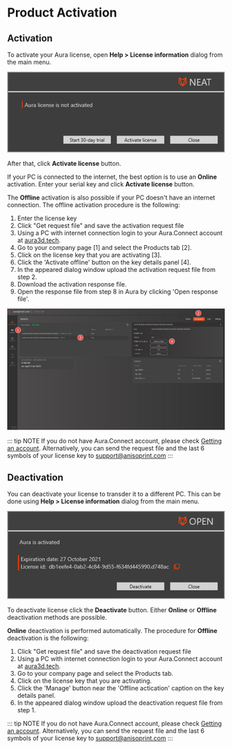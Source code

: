 # Product Activation
## Activation

To activate your Aura license, open **Help > License information** dialog from the main menu.

![License information dialog](./media/license-info.png)

After that, click **Activate license** button. 

If your PC is connected to the internet, the best option is to use an **Online** activation. Enter your serial key and click **Activate license** button.

The **Offline** activation is also possible if your PC doesn't have an internet connection. The offline activation procedure is the following:
1. Enter the license key
2. Click "Get request file" and save the activation request file
3. Using a PC with internet connection login to your Aura.Connect account at [aura3d.tech](https://aura3d.tech). 
4. Go to your company page [1] and select the Products tab [2].
5. Click on the license key that you are activating [3].
6. Click the 'Activate offline' button on the key details panel [4].
7. In the appeared dialog window upload the activation request file from step 2.
8. Download the activation response file.
9. Open the response file from step 8 in Aura by clicking 'Open response file'.

![Aura.Connect Products Page](./media/aura-connect-offline-activation.png)

::: tip NOTE
If you do not have Aura.Connect account, please check [Getting an account](/aura-connect/getting-an-account/). Alternatively, you can send the request file and the last 6 symbols of your license key to [support@anisoprint.com](mailto:support@anisoprint.com)
:::

## Deactivation

You can deactivate your license to transder it to a different PC. This can be done using **Help > License information** dialog from the main menu.

![License information dialog](./media/license-info-act.png)

To deactivate license click the **Deactivate** button. Either **Online** or **Offline** deactivation methods are possible.

**Online** deactivation is performed automatically. The procedure for **Offline** deactivation is the following:
1. Click "Get request file" and save the deactivation request file
2. Using a PC with internet connection login to your Aura.Connect account at [aura3d.tech](https://aura3d.tech). 
3. Go to your company page and select the Products tab.
5. Click on the license key that you are activating.
6. Click the 'Manage' button near the 'Offline actication' caption on the key details panel.
7. In the appeared dialog window upload the deactivation request file from step 1.

::: tip NOTE
If you do not have Aura.Connect account, please check [Getting an account](/aura-connect/getting-an-account/). Alternatively, you can send the request file and the last 6 symbols of your license key to [support@anisoprint.com](mailto:support@anisoprint.com)
:::